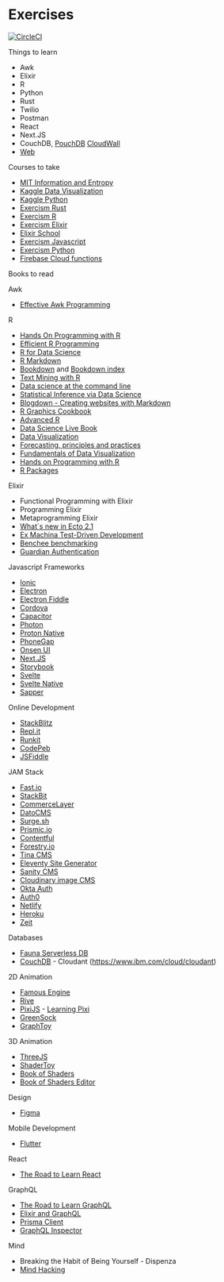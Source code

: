 # Exercises

[![CircleCI](https://circleci.com/gh/unozerocode/exercises.svg?style=svg&circle-token=55c433f7012d92bb1184beed283adc8a093f0093)](https://circleci.com/gh/unozerocode/exercises)


Things to learn
- Awk
- Elixir
- R
- Python
- Rust
- Twilio
- Postman
- React
- Next.JS
- CouchDB, [PouchDB](https://pouchdb.com/) [CloudWall](https://cloudwall.me/)
- [Web](https://developers.google.com/web/fundamentals)

Courses to take
- [MIT Information and Entropy](https://ocw.mit.edu/courses/electrical-engineering-and-computer-science/6-050j-information-and-entropy-spring-2008/)
- [Kaggle Data Visualization](https://www.kaggle.com/learn/data-visualization)
- [Kaggle Python](https://www.kaggle.com/learn/python)
- [Exercism Rust](https://exercism.io/my/tracks/rust)
- [Exercism R](https://exercism.io/my/tracks/r)
- [Exercism Elixir](https://exercism.io/my/tracks/elixir)
- [Elixir School](https://elixirschool.com/)
- [Exercism Javascript](https://exercism.io/my/tracks/javascript)
- [Exercism Python](https://exercism.io/my/tracks/python)
- [Firebase Cloud functions](https://fireship.io/courses/cloud-functions/)

Books to read

Awk
- [Effective Awk Programming](https://www.gnu.org/software/gawk/manual/gawk.pdf)

R

- [Hands On Programming with R](https://rstudio-education.github.io/hopr/)
- [Efficient R Programming](https://bookdown.org/csgillespie/efficientR/)
- [R for Data Science](https://r4ds.had.co.nz/)
- [R Markdown](https://bookdown.org/yihui/rmarkdown/)
- [Bookdown](https://bookdown.org/yihui/bookdown/) and [Bookdown index](https://bookdown.org/)
- [Text Mining with R](https://www.tidytextmining.com/)
- [Data science at the command line](https://www.datascienceatthecommandline.com/)
- [Statistical Inference via Data Science](https://moderndive.com/)
- [Blogdown - Creating websites with Markdown](https://bookdown.org/yihui/blogdown/)
- [R Graphics Cookbook](https://r-graphics.org/)
- [Advanced R](https://adv-r.hadley.nz/)
- [Data Science Live Book](https://livebook.datascienceheroes.com/)
- [Data Visualization](https://socviz.co/)
- [Forecasting, principles and practices](https://otexts.com/fpp2/)
- [Fundamentals of Data Visualization](https://serialmentor.com/dataviz/)
- [Hands on Programming with R](https://rstudio-education.github.io/hopr/)
- [R Packages](https://r-pkgs.org/)

Elixir 

- Functional Programming with Elixir
- Programming Elixir
- Metaprogramming Elixir
- [What´s new in Ecto 2.1](https://drive.google.com/open?id=1SBgGHlakNmrW0hduXP50v8IHnGyIaf3J)
- [Ex Machina Test-Driven Development](https://github.com/thoughtbot/ex_machina)
- [Benchee benchmarking](https://github.com/bencheeorg/benchee)
- [Guardian Authentication](https://elixirschool.com/en/lessons/libraries/guardian/)

Javascript Frameworks

- [Ionic](https://ionicframework.com/)
- [Electron](https://electronjs.org/)
- [Electron Fiddle](https://electronjs.org/fiddle)
- [Cordova](https://cordova.apache.org/)
- [Capacitor](https://capacitor.ionicframework.com/)
- [Photon](http://photonkit.com/)
- [Proton Native](https://proton-native.js.org/)
- [PhoneGap](https://phonegap.com/)
- [Onsen UI](https://onsen.io/)  
- [Next.JS](https://nextjs.org/)
- [Storybook](https://storybook.js.org/)
- [Svelte](https://svelte.dev/)
- [Svelte Native](https://svelte-native.technology)
- [Sapper](https://sapper.svelte.dev)

Online Development
- [StackBlitz](http://stackblitz.io)
- [Repl.it](https://repl.it/)
- [Runkit](https://runkit.com/)
- [CodePeb](https://codepen.io/)
- [JSFiddle](https://jsfiddle.net/)

JAM Stack
- [Fast.io](https://fast.io/)
- [StackBit](https://stackbit.com)
- [CommerceLayer](https://commercelayer.io/)
- [DatoCMS](https://www.datocms.com/)
- [Surge.sh](https://surge.sh/)
- [Prismic.io](https://prismic.io/)
- [Contentful](https://www.contentful.com/)
- [Forestry.io](https://forestry.io/)
- [Tina CMS](https://tinacms.org/)
- [Eleventy Site Generator](https://www.11ty.dev/)
- [Sanity CMS](https://www.sanity.io/)
- [Cloudinary image CMS](https://cloudinary.com/)
- [Okta Auth](https://www.okta.com/)
- [Auth0](https://auth0.com/)
- [Netlify](https://www.netlify.com)
- [Heroku](https://www.heroku.com)
- [Zeit](https://zeit.co/)

Databases
- [Fauna Serverless DB](https://fauna.com/)
- [CouchDB](https://couchdb.apache.org/) - Cloudant (https://www.ibm.com/cloud/cloudant)


2D Animation

- [Famous Engine](http://famous.org/learn/hello-famous.html)
- [Rive](https://rive.app/)
- [PixiJS](https://pixijs.io/) - [Learning Pixi](https://github.com/kittykatattack/learningPixi)
- [GreenSock](https://greensock.com/)
- [GraphToy](http://www.iquilezles.org/apps/graphtoy/)


3D Animation
- [ThreeJS](https://threejs.org/)
- [ShaderToy](https://www.shadertoy.com/)
- [Book of Shaders](https://thebookofshaders.com/)
- [Book of Shaders Editor](http://editor.thebookofshaders.com/)


Design
- [Figma](https://www.figma.com/)

Mobile Development
- [Flutter](https://flutter.dev/)


React

- [The Road to Learn React](https://drive.google.com/open?id=1KvVFok3GfSfBTNkdNBcC0EbC1cCGKRfY)

GraphQL

- [The Road to Learn GraphQL](https://drive.google.com/open?id=1bdu75J3NwQnU2nIHur5kBy5y1Bm8tHOP)
- [Elixir and GraphQL](https://www.howtographql.com/graphql-elixir/0-introduction/)
- [Prisma Client](https://www.prisma.io/client/client-javascript/)
- [GraphQL Inspector](https://graphql-inspector.com/docs/
)

Mind

- Breaking the Habit of Being Yourself - Dispenza
- [Mind Hacking](https://drive.google.com/open?id=1JNG29wu31P51Soate0TC6kD-TmESgs7t)
